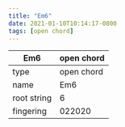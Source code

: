 ```yaml
---
title: "Em6"
date: 2021-01-10T10:14:17-0800
tags: [open chord]
---
```


|Em6|open chord|
|---|---|
|type|open chord|
|name|Em6|
|root string|6|
|fingering|022020|
